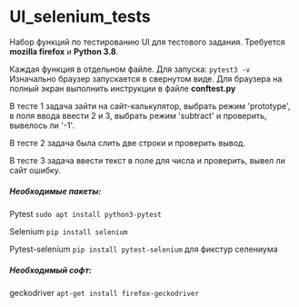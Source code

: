 # UI_selenium_tests

Набор функций по тестированию UI для тестового задания. Требуется **mozilla firefox** и **Python 3.8**.

Каждая функция в отдельном файле. Для запуска: `pytest3 -v`
Изначально браузер запускается в свернутом виде. Для браузера на полный экран выполнить инструкции в файле **conftest.py**

В тесте 1 задача зайти на сайт-калькулятор, выбрать режим 'prototype', в поля ввода ввести 2 и 3, выбрать режим 'subtract' и проверить, вывелось ли '-1'.

В тесте 2 задача была слить две строки и проверить вывод.

В тесте 3 задача ввести текст в поле для числа и проверить, вывел ли сайт ошибку.

##### Необходимые пакеты:

Pytest `sudo apt install python3-pytest`

Selenium `pip install selenium`

Pytest-selenium `pip install pytest-selenium` для фикстур селениума

##### Необходимый софт:

geckodriver `apt-get install firefox-geckodriver`
